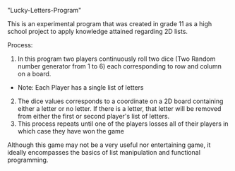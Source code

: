 "Lucky-Letters-Program" 

This is an experimental program that was created in grade 11 as a high school project to apply knowledge attained regarding 2D lists. 

Process:
1) In this program two players continuously roll two dice (Two Random number generator from 1 to 6) each corresponding to row and column on a board.  
* Note: Each Player has a single list of letters
2) The dice values corresponds to a coordinate on a 2D board containing either a letter or no letter. If there is a letter, that letter will be removed from either the first or second player's list of letters.
3) This process repeats until one of the players losses all of their players in which case they have won the game

Although this game may not be a very useful nor entertaining game, it ideally encompasses the basics of list manipulation and functional programming.
